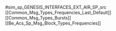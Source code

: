 #sim_sp_GENESIS_INTERFACES_EXT_AIR_SP_src
[[Common_Msg_Types_Frequencies_Last_Default]]
[[Common_Msg_Types_Bursts]]
[[Be_Acs_Sp_Msg_Block_Types_Frequencies]]
